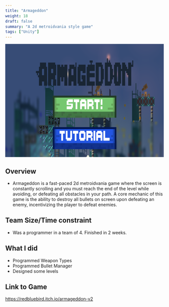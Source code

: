 ```yaml
---
title: "Armageddon"
weight: 18
draft: false
summary: "A 2d metroidvania style game"
tags: ["Unity"]
---
```

<p><img src="featured.png" width="640" height = "360"></p>

## Overview
- Armageddon is a fast-paced 2d metroidvania game where the screen is constantly scrolling and you must reach the end of the level while avoiding, or defeating all obstacles in your path. A core mechanic of this game is the ability to destroy all bullets on screen upon defeating an enemy, incentivizing the player to defeat enemies.

## Team Size/Time constraint
- Was a programmer in a team of 4. Finished in 2 weeks.

## What I did
- Programmed Weapon Types
- Programmed Bullet Manager
- Designed some levels

## Link to Game

https://redbluebird.itch.io/armageddon-v2
